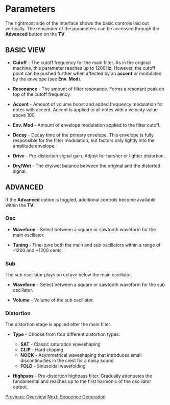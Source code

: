 # Parameters

The rightmost side of the interface shows the basic controls laid out vertically. The remainder of the parameters can be accessed through the **Advanced** button on the **TV**.

## **BASIC VIEW**

- **Cutoff** - The cutoff frequency for the main filter. As in the original machine, this parameter reaches up to 1200Hz. However, the cutoff point can be pushed further when affected by an **accent** or modulated by the envelope (see **Env. Mod**).

- **Resonance** - The amount of filter resonance. Forms a resonant peak on top of the cutoff frequency.

- **Accent** - Amount of volume boost and added frequency modulation for notes with accent. Accent is applied to all notes with a velocity value above 100.

- **Env. Mod** - Amount of envelope modulation applied to the filter cutoff. 

- **Decay** - Decay time of the primary envelope. This envelope is fully responsible for the filter modulation, but factors only lightly into the amplitude envelope.

- **Drive** - Pre-distortion signal gain. Adjust for harsher or lighter distortion.

- **Dry/Wet** - The dry/wet balance between the original and the distorted signal.

## **ADVANCED**

If the **Advanced** option is toggled, additional controls become available within the **TV**.

### **Osc**

- **Waveform** - Select between a square or sawtooth waveform for the main oscillator.

- **Tuning** - Fine-tune both the main and sub oscillators within a range of -1200 and +1200 cents.

### **Sub**

The sub oscillator plays on octave below the main oscillator.

- **Waveform** - Select between a square or sawtooth waveform for the sub oscillator.

- **Volume** - Volume of the sub oscillator.

### **Distortion**

The distortion stage is applied after the main filter.

- **Type** - Choose from four different distortion types:
    - **SAT** - Classic saturation waveshaping
    - **CLIP** - Hard clipping
    - **NOCK** - Asymmetrical waveshaping that introduces small discontinuities in the crest for a noisy sound
    - **FOLD** - Sinusoidal wavefolding

- **Highpass** - Pre-distortion highpass filter. Gradually attenuates the fundamental and reaches up to the first harmonic of the oscillator output.

[Previous: Overview](overview)
[Next: Sequence Generation](sequence-generation)
